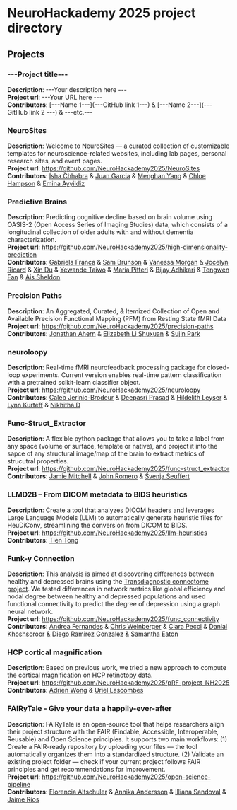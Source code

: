 # NeuroHackademy 2025 project directory

## Projects

<!-- 
INSTRUCTIONS: COPY THE EXAMPLE BELOW AND REPLACE ALL THE ITEMS BETWEEN TRIPLE-DASHES ("---") WITH YOUR PROJECT INFORMATION 
-->

### ---Project title---
**Description**: ---Your description here ---  \
**Project url**: ---Your URL here --- \
**Contributors**: [---Name 1---](---GitHub link 1---) & [---Name 2---](---GitHub link 2 ---) & ---etc.---

<!-- -->
### NeuroSites
**Description**: Welcome to NeuroSites — a curated collection of customizable templates for neuroscience-related websites, including lab pages, personal research sites, and event pages. \
**Project url**: https://github.com/NeuroHackademy2025/NeuroSites \
**Contributors**: [Isha Chhabra](https://github.com/ishachhabra1) & [Juan Garcia](https://github.com/Jupablo93) & [Menghan Yang](https://github.com/Menghan-Yang) & [Chloe Hampson](https://github.com/chlohamp) & [Emina Ayyildiz](https://github.com/eminaayyildiz) 

### Predictive Brains
**Description**: Predicting cognitive decline based on brain volume using OASIS-2 (Open Access Series of Imaging Studies) data, which consists of a longitudinal collection of older adults with and without dementia characterization. \
**Project url**: https://github.com/NeuroHackademy2025/high-dimensionality-prediction  \
**Contributors**: [Gabriela Franca](https://github.com/GabrielaFranca) & [Sam Brunson](https://github.com/brunsons98) & [Vanessa Morgan](https://github.com/vanessatmorgan) & 
[Jocelyn Ricard](https://github.com/ricardjocelyn) & [Xin Du](https://github.com/NotDX) & [Yewande Taiwo](https://github.com/ytaiwo) & [Maria Pitteri](https://github.com/mariacpitteri) & [Bijay Adhikari](https://github.com/bjayadikari) & [Tengwen Fan](https://github.com/tengwenfan) & [Ais Sheldon](https://github.com/ais-sheldon)  

### Precision Paths
**Description**: An Aggregated, Curated, & Itemized Collection of Open and Available Precision Functional Mapping (PFM) from Resting State fMRI Data \
**Project url**: https://github.com/NeuroHackademy2025/precision-paths \
**Contributors**: [Jonathan Ahern](https://github.com/j0n-a) & [Elizabeth Li Shuxuan](https://github.com/elizabeth-li-shuxuan) & [Sujin Park](https://github.com/suezaan)

### neuroloopy
**Description**: Real-time fMRI neurofeedback processing package for closed-loop experiments. Current version enables real-time pattern classification with a pretrained scikit-learn classifier object. \
**Project url**: https://github.com/NeuroHackademy2025/neuroloopy  \
**Contributors**: [Caleb Jerinic-Brodeur](https://github.com/cjerinic) & [Deepasri Prasad](https://github.com/prasadee) & [Hildelith Leyser](https://github.com/hildieleyser) & [Lynn Kurteff](https://github.com/kurteff) & [Nikhitha D](https://github.com/NikhithaD26)

### Func-Struct_Extractor
**Description**: A flexible python package that allows you to take a label from any space (volume or surface, template or native), and project it into the sapce of any structural image/map of the brain to extract metrics of strucutral properties. \
**Project url**: https://github.com/NeuroHackademy2025/func-struct_extractor \
**Contributors**: [Jamie Mitchell](https://github.com/jamielmitchell) & [John Romero](https://github.com/johndromero) & [Svenja Seuffert](https://github.com/svenjaseuffert)

### LLMD2B – From DICOM metadata to BIDS heuristics
**Description**: Create a tool that analyzes DICOM headers and leverages Large Language Models (LLM) to automatically generate heuristic files for HeuDiConv, streamlining the conversion from DICOM to BIDS.  \
**Project url**: https://github.com/NeuroHackademy2025/llm-heuristics \
**Contributors**: [Tien Tong](https://github.com/tien-tong)

### Funk-y Connection
**Description**: This analysis is aimed at discovering differences between healthy and depressed brains using the [Transdiagnostic connectome project](https://openneuro.org/datasets/ds005237/versions/1.1.3). We tested differences in network metrics like global efficiency and nodal degree between healthy and depressed populations and used functional connectivity to predict the degree of depression using a graph neural network.   \
**Project url**: https://github.com/NeuroHackademy2025/func_connectivity \
**Contributors**: [Andrea Fernandes](https://github.com/a-ferfer) & [Chris Weinberger](https://github.com/chris-weinberger) & [Clara Pecci](https://github.com/clarapecci) & [Danial Khoshsoroor](https://github.com/Danialkh96) & [Diego Ramirez Gonzalez](https://github.com/diramigo) & [Samantha Eaton](https://github.com/SamanthasCodes) 

### HCP cortical magnification
**Description**: Based on previous work, we tried a new approach to compute the cortical magnification on HCP retinotopy data. \
**Project url**: https://github.com/NeuroHackademy2025/pRF-project_NH2025 \
**Contributors**: [Adrien Wong](https://github.com/adrianwong111) & [Uriel Lascombes](https://github.com/ulascombes)

### FAIRyTale - Give your data a happily-ever-after
**Description**: FAIRyTale is an open-source tool that helps researchers align their project structure with the FAIR (Findable, Accessible, Interoperable, Reusable) and Open Science principles. It supports two main workflows: (1) Create a FAIR-ready repository by uploading your files — the tool automatically organizes them into a standardized structure. (2) Validate an existing project folder — check if your current project follows FAIR principles and get recommendations for improvement. \
**Project url**: https://github.com/NeuroHackademy2025/open-science-pipeline \
**Contributors**: [Florencia Altschuler](https://github.com/florenciaaltschuler) & [Annika Andersson](https://github.com/Ahandersson) & [Illiana Sandoval](https://github.com/Iliana060996) & [Jaime Rios](https://github.com/Rios-Jaime)
